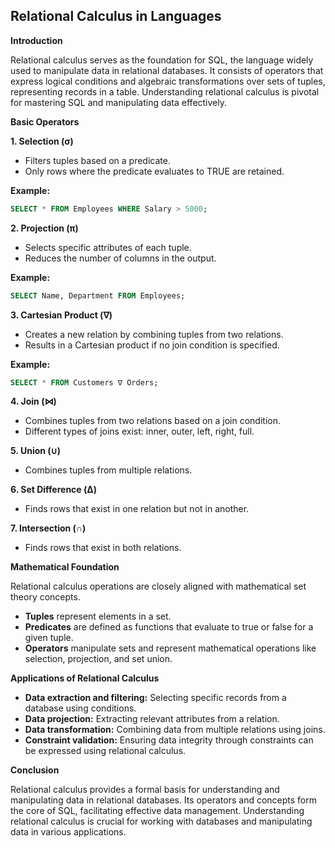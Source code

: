 ## Relational Calculus in Languages

**Introduction**

Relational calculus serves as the foundation for SQL, the language widely used to manipulate data in relational databases. It consists of operators that express logical conditions and algebraic transformations over sets of tuples, representing records in a table. Understanding relational calculus is pivotal for mastering SQL and manipulating data effectively.

**Basic Operators**

**1. Selection (σ)**

- Filters tuples based on a predicate.
- Only rows where the predicate evaluates to TRUE are retained.


**Example:** 
```sql
SELECT * FROM Employees WHERE Salary > 5000;
```

**2. Projection (π)**

- Selects specific attributes of each tuple.
- Reduces the number of columns in the output.


**Example:**
```sql
SELECT Name, Department FROM Employees;
```

**3. Cartesian Product (∇)**

- Creates a new relation by combining tuples from two relations.
- Results in a Cartesian product if no join condition is specified.


**Example:**
```sql
SELECT * FROM Customers ∇ Orders;
```

**4. Join (⋈)**

- Combines tuples from two relations based on a join condition. 
- Different types of joins exist: inner, outer, left, right, full.


**5. Union (∪)**

- Combines tuples from multiple relations.


**6. Set Difference (Δ)**

- Finds rows that exist in one relation but not in another.


**7. Intersection (∩)**

- Finds rows that exist in both relations.


**Mathematical Foundation**

Relational calculus operations are closely aligned with mathematical set theory concepts. 
- **Tuples** represent elements in a set.
- **Predicates** are defined as functions that evaluate to true or false for a given tuple.
- **Operators** manipulate sets and represent mathematical operations like selection, projection, and set union.

**Applications of Relational Calculus**

- **Data extraction and filtering:** Selecting specific records from a database using conditions.
- **Data projection:** Extracting relevant attributes from a relation.
- **Data transformation:** Combining data from multiple relations using joins.
- **Constraint validation:** Ensuring data integrity through constraints can be expressed using relational calculus.


**Conclusion**

Relational calculus provides a formal basis for understanding and manipulating data in relational databases. Its operators and concepts form the core of SQL, facilitating effective data management. Understanding relational calculus is crucial for working with databases and manipulating data in various applications.